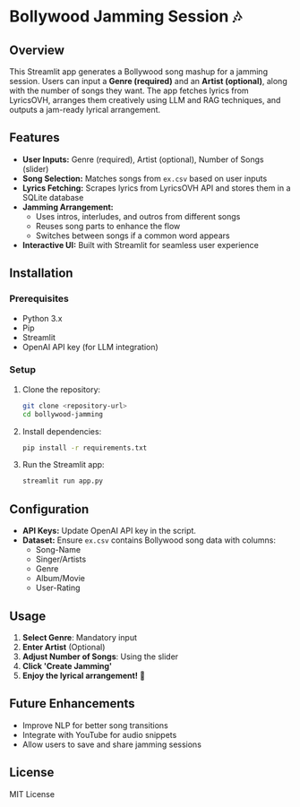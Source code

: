 # Bollywood Jamming Session 🎶

## Overview
This Streamlit app generates a Bollywood song mashup for a jamming session. Users can input a **Genre (required)** and an **Artist (optional)**, along with the number of songs they want. The app fetches lyrics from LyricsOVH, arranges them creatively using LLM and RAG techniques, and outputs a jam-ready lyrical arrangement.

## Features
- **User Inputs:** Genre (required), Artist (optional), Number of Songs (slider)
- **Song Selection:** Matches songs from `ex.csv` based on user inputs
- **Lyrics Fetching:** Scrapes lyrics from LyricsOVH API and stores them in a SQLite database
- **Jamming Arrangement:**
  - Uses intros, interludes, and outros from different songs
  - Reuses song parts to enhance the flow
  - Switches between songs if a common word appears
- **Interactive UI:** Built with Streamlit for seamless user experience

## Installation
### Prerequisites
- Python 3.x
- Pip
- Streamlit
- OpenAI API key (for LLM integration)

### Setup
1. Clone the repository:
   ```sh
   git clone <repository-url>
   cd bollywood-jamming
   ```
2. Install dependencies:
   ```sh
   pip install -r requirements.txt
   ```
3. Run the Streamlit app:
   ```sh
   streamlit run app.py
   ```

## Configuration
- **API Keys:** Update OpenAI API key in the script.
- **Dataset:** Ensure `ex.csv` contains Bollywood song data with columns:
  - Song-Name
  - Singer/Artists
  - Genre
  - Album/Movie
  - User-Rating

## Usage
1. **Select Genre**: Mandatory input
2. **Enter Artist** (Optional)
3. **Adjust Number of Songs**: Using the slider
4. **Click 'Create Jamming'**
5. **Enjoy the lyrical arrangement!** 🎤

## Future Enhancements
- Improve NLP for better song transitions
- Integrate with YouTube for audio snippets
- Allow users to save and share jamming sessions

## License
MIT License

